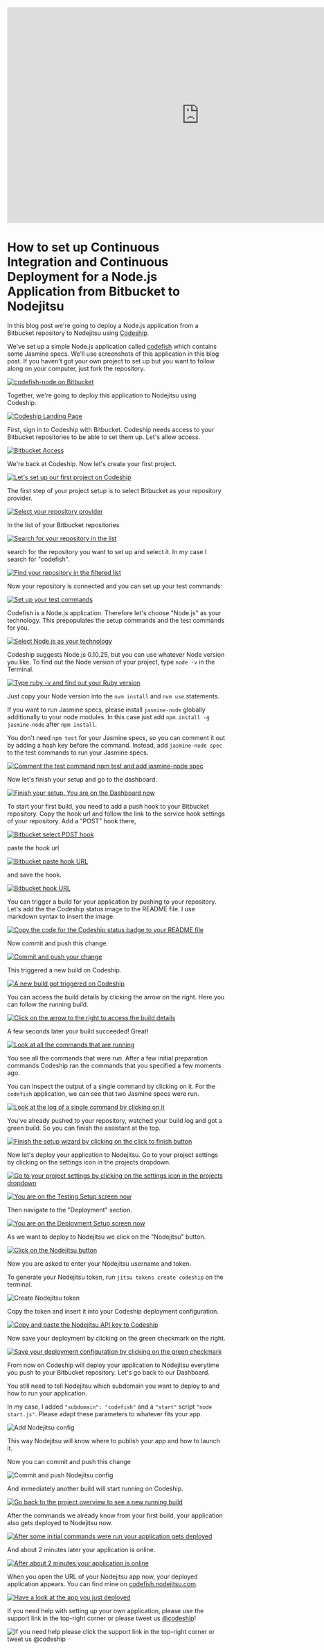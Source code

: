












<iframe src="http://player.vimeo.com/video/" height="498" width="885" allowfullscreen="" frameborder="0"></iframe>

How to set up Continuous Integration and Continuous Deployment for a Node.js Application from Bitbucket to Nodejitsu
======================

In this blog post we're going to deploy a Node.js application from a Bitbucket repository to Nodejitsu using [Codeship][codeship].





We've set up a simple Node.js application called [codefish][codefish-repo] which contains some Jasmine specs. We'll use screenshots of this application in this blog post. If you haven't got your own project to set up but you want to follow along on your computer, just fork the repository.

[![codefish-node on Bitbucket][screenshot-repository]][screenshot-repository]





Together, we're going to deploy this application to Nodejitsu using Codeship.

[![Codeship Landing Page][screenshot-codefish-landingpage]][screenshot-codefish-landingpage]

First, sign in to Codeship with Bitbucket. Codeship needs access to your Bitbucket repositories to be able to set them up. Let's allow access.

[![Bitbucket Access][screenshot-oauth]][screenshot-oauth]

We're back at Codeship. Now let's create your first project.

[![Let's set up our first project on Codeship][screenshot-codeship-welcome]][screenshot-codeship-welcome]





The first step of your project setup is to select Bitbucket as your repository provider.

[![Select your repository provider][screenshot-repo-provider-selection]][screenshot-repo-provider-selection]

In the list of your Bitbucket repositories

[![Search for your repository in the list][screenshot-repo-selection]][screenshot-repo-selection]

search for the repository you want to set up and select it. In my case I search for "codefish".

[![Find your repository in the filtered list][screenshot-repo-selection-filtered]][screenshot-repo-selection-filtered]

Now your repository is connected and you can set up your test commands:

[![Set up your test commands][screenshot-codeship-technology]][screenshot-codeship-technology]

Codefish is a Node.js application. Therefore let's choose "Node.js" as your technology. This prepopulates the setup commands and the test commands for you.

[![Select Node.js as your technology][screenshot-codeship-technology-selected]][screenshot-codeship-technology-selected]





Codeship suggests Node.js 0.10.25, but you can use whatever Node version you like. To find out the Node version of your project, type `node -v` in the Terminal.

[![Type ruby -v and find out your Ruby version][screenshot-technology-version]][screenshot-technology-version]

Just copy your Node version into the `nvm install` and `nvm use` statements.

If you want to run Jasmine specs, please install `jasmine-node` globally additionally to your node modules. In this case just add `npm install -g jasmine-node` after `npm install`.

You don't need `npm test` for your Jasmine specs, so you can comment it out by adding a hash key before the command. Instead, add `jasmine-node spec` to the test commands to run your Jasmine specs.

[![Comment the test command `npm test` and add `jasmine-node spec`][screenshot-test-commands]][screenshot-test-commands]





Now let's finish your setup and go to the dashboard.

[![Finish your setup. You are on the Dashboard now][screenshot-codeship-dasboard]][screenshot-codeship-dasboard]





To start your first build, you need to add a push hook to your Bitbucket repository. Copy the hook url and follow the link to the service hook settings of your repository. Add a "POST" hook there,

[![Bitbucket select POST hook][screenshot-select-post-hook]][screenshot-select-post-hook]

paste the hook url

[![Bitbucket paste hook URL][screenshot-paste-hook-url]][screenshot-paste-hook-url]

and save the hook.

[![Bitbucket hook URL][screenshot-hook-added]][screenshot-hook-added]





You can trigger a build for your application by pushing to your repository. Let's add the the Codeship status image to the README file. I use markdown syntax to insert the image.

[![Copy the code for the Codeship status badge to your README file][screenshot-codeship-image]][screenshot-codeship-image]

Now commit and push this change.

[![Commit and push your change][screenshot-codeship-push]][screenshot-codeship-push]

This triggered a new build on Codeship.

[![A new build got triggered on Codeship][screenshot-first-build-running]][screenshot-first-build-running]

You can access the build details by clicking the arrow on the right. Here you can follow the running build.

[![Click on the arrow to the right to access the build details][screenshot-first-build-running-details]][screenshot-first-build-running-details]

A few seconds later your build succeeded! Great!

[![Look at all the commands that are running][screenshot-first-build-finished]][screenshot-first-build-finished]

You see all the commands that were run. After a few initial preparation commands Codeship ran the commands that you specified a few moments ago.





You can inspect the output of a single command by clicking on it. For the `codefish` application, we can see that two Jasmine specs were run.

[![Look at the log of a single command by clicking on it][screenshot-build-log]][screenshot-build-log]





You've already pushed to your repository, watched your build log and got a green build. So you can finish the assistant at the top.

[![Finish the setup wizard by clicking on the click to finish button][screenshot-build-without-road-to-success]][screenshot-build-without-road-to-success]





Now let's deploy your application to Nodejitsu. Go to your project settings by clicking on the settings icon in the projects dropdown.

[![Go to your project settings by clicking on the settings icon in the projects dropdown][screenshot-go-to-project-settings]][screenshot-go-to-project-settings]

[![You are on the Testing Setup screen now][screenshot-project-settings]][screenshot-project-settings]

Then navigate to the "Deployment" section.

[![You are on the Deployment Setup screen now][screenshot-deployment-settings]][screenshot-deployment-settings]

As we want to deploy to Nodejitsu we click on the "Nodejitsu" button.

[![Click on the Nodejitsu button][screenshot-new-deployment]][screenshot-new-deployment]





Now you are asked to enter your Nodejitsu username and token.

To generate your Nodejitsu token, run `jitsu tokens create codeship` on the terminal.

![Create Nodejitsu token][screenshot-create-deployment-token]

Copy the token and insert it into your Codeship deployment configuration.





[![Copy and paste the Nodejitsu API key to Codeship][screenshot-complete-deployment]][screenshot-complete-deployment]

Now save your deployment by clicking on the green checkmark on the right.

[![Save your deployment configuration by clicking on the green checkmark][screenshot-saved-deployment]][screenshot-saved-deployment]

From now on Codeship will deploy your application to Nodejitsu everytime you push to your Bitbucket repository.
Let's go back to our Dashboard.





You still need to tell Nodejitsu which subdomain you want to deploy to and how to run your application.

In my case, I added `"subdomain": "codefish"` and a `"start"` script `"node start.js"`. Please adapt these parameters to whatever fits your app.

![Add Nodejitsu config][screenshot-add-deployment-config]

This way Nodejitsu will know where to publish your app and how to launch it.

Now you can commit and push this change

![Commit and push Nodejitsu config][screenshot-commit-and-push-deployment-config]





And immediately another build will start running on Codeship.

[![Go back to the project overview to see a new running build][screenshot-deploy-build-started]][screenshot-deploy-build-started]

After the commands we already know from your first build, your application also gets deployed to Nodejitsu now.

[![After some initial commands were run your application gets deployed][screenshot-build-deployment]][screenshot-build-deployment]

And about 2 minutes later your application is online.

[![After about 2 minutes your application is online][screenshot-build-deployment-complete]][screenshot-build-deployment-complete]





When you open the URL of your Nodejitsu app now, your deployed application appears. You can find mine on [codefish.nodejitsu.com][codefish-live].

[![Have a look at the app you just deployed][screenshot-deployed-application]][screenshot-deployed-application]

If you need help with setting up your own application, please use the support link in the top-right corner or please tweet us [@codeship][codeship-twitter]!

![If you need help please click the support link in the top-right corner or tweet us @codeship][screenshot-build-deployment-complete]



 [codeship]: https://www.codeship.io/
 [codeship-twitter]: http://www.twitter.com/codeship
 
 [codefish-repo]: https://bitbucket.org/codeship-tutorials/codefish-node
 
 
 [codefish-live]: http://codefish.nodejitsu.com
 
 [screenshot-repository]: https://github.com/codeship/screencast-storyboards/tree/node-bitbucket-nodejitsu/screenshots/bitbucket/codefish-node/repository.png
 [screenshot-codefish-landingpage]: https://github.com/codeship/screencast-storyboards/tree/node-bitbucket-nodejitsu/screenshots/codeship-landingpage.png
 [screenshot-oauth]: https://github.com/codeship/screencast-storyboards/tree/node-bitbucket-nodejitsu/screenshots/bitbucket/oauth.png
 [screenshot-codeship-welcome]: https://github.com/codeship/screencast-storyboards/tree/node-bitbucket-nodejitsu/screenshots/codeship-welcome.png
 [screenshot-repo-provider-selection]: https://github.com/codeship/screencast-storyboards/tree/node-bitbucket-nodejitsu/screenshots/bitbucket/repo-provider-selection.png
 [screenshot-repo-selection]: https://github.com/codeship/screencast-storyboards/tree/node-bitbucket-nodejitsu/screenshots/repo-selection.png
 [screenshot-repo-selection-filtered]: https://github.com/codeship/screencast-storyboards/tree/node-bitbucket-nodejitsu/screenshots/node/codefish-node-selection-filtered.png
 [screenshot-codeship-technology]: https://github.com/codeship/screencast-storyboards/tree/node-bitbucket-nodejitsu/screenshots/codeship-technology.png
 [screenshot-codeship-technology-selected]: https://github.com/codeship/screencast-storyboards/tree/node-bitbucket-nodejitsu/screenshots/node/codeship-technology.png
 [screenshot-technology-version]: https://github.com/codeship/screencast-storyboards/tree/node-bitbucket-nodejitsu/screenshots/node/technology-version.png
 [screenshot-test-commands]: https://github.com/codeship/screencast-storyboards/tree/node-bitbucket-nodejitsu/screenshots/node/test-commands.png
 [screenshot-codeship-dasboard]: https://github.com/codeship/screencast-storyboards/tree/node-bitbucket-nodejitsu/screenshots/bitbucket/codefish-node/codeship-dashboard.png
 [screenshot-codeship-image]: https://github.com/codeship/screencast-storyboards/tree/node-bitbucket-nodejitsu/screenshots/node/codeship-image.png
 [screenshot-codeship-push]: https://github.com/codeship/screencast-storyboards/tree/node-bitbucket-nodejitsu/screenshots/bitbucket/codefish-node/push.png
 [screenshot-first-build-running]: https://github.com/codeship/screencast-storyboards/tree/node-bitbucket-nodejitsu/screenshots/node/first-build-running.png
 [screenshot-first-build-running-details]: https://github.com/codeship/screencast-storyboards/tree/node-bitbucket-nodejitsu/screenshots/bitbucket/codefish-node/first-build-running-details.png
 [screenshot-first-build-finished]: https://github.com/codeship/screencast-storyboards/tree/node-bitbucket-nodejitsu/screenshots/bitbucket/codefish-node/first-build-finished.png
 [screenshot-build-log]: https://github.com/codeship/screencast-storyboards/tree/node-bitbucket-nodejitsu/screenshots/bitbucket/codefish-node/build-log.png
 [screenshot-build-without-road-to-success]: https://github.com/codeship/screencast-storyboards/tree/node-bitbucket-nodejitsu/screenshots/bitbucket/codefish-node/build-without-road-to-success.png
 [screenshot-go-to-project-settings]: https://github.com/codeship/screencast-storyboards/tree/node-bitbucket-nodejitsu/screenshots/bitbucket/codefish-node/go-to-project-settings.png
 [screenshot-project-settings]: https://github.com/codeship/screencast-storyboards/tree/node-bitbucket-nodejitsu/screenshots/node/project-settings.png
 [screenshot-deployment-settings]: https://github.com/codeship/screencast-storyboards/tree/node-bitbucket-nodejitsu/screenshots/node/deployment-settings.png
 [screenshot-new-deployment]: https://github.com/codeship/screencast-storyboards/tree/node-bitbucket-nodejitsu/screenshots/node/nodejitsu/new-deployment.png
 [screenshot-heroku-apps]: https://github.com/codeship/screencast-storyboards/tree/node-bitbucket-nodejitsu/screenshots/nodejitsu/heroku-apps.png
 [screenshot-create-heroku-app]: https://github.com/codeship/screencast-storyboards/tree/node-bitbucket-nodejitsu/screenshots/nodejitsu/create-heroku-app.png
 [screenshot-heroku-app-created]: https://github.com/codeship/screencast-storyboards/tree/node-bitbucket-nodejitsu/screenshots/nodejitsu/heroku-app-created.png
 [screenshot-heroku-deployment-name]: https://github.com/codeship/screencast-storyboards/tree/node-bitbucket-nodejitsu/screenshots/node/nodejitsu/heroku-deployment-name.png
 [screenshot-show-api-key]: https://github.com/codeship/screencast-storyboards/tree/node-bitbucket-nodejitsu/screenshots/nodejitsu/show-api-key.png
 [screenshot-complete-deployment]: https://github.com/codeship/screencast-storyboards/tree/node-bitbucket-nodejitsu/screenshots/node/nodejitsu/complete-deployment.png
 [screenshot-saved-deployment]: https://github.com/codeship/screencast-storyboards/tree/node-bitbucket-nodejitsu/screenshots/node/nodejitsu/saved-deployment.png
 [screenshot-added-paragraph]: https://github.com/codeship/screencast-storyboards/tree/node-bitbucket-nodejitsu/screenshots/node/added-paragraph.png
 [screenshot-commit-and-push-paragraph]: https://github.com/codeship/screencast-storyboards/tree/node-bitbucket-nodejitsu/screenshots/bitbucket/node/commit-and-push-paragraph.png
 [screenshot-deploy-build-started]: https://github.com/codeship/screencast-storyboards/tree/node-bitbucket-nodejitsu/screenshots/node/nodejitsu/deploy-build-started.png
 [screenshot-build-deployment]: https://github.com/codeship/screencast-storyboards/tree/node-bitbucket-nodejitsu/screenshots/node/nodejitsu/build-deployment.png
 [screenshot-build-deployment-complete]: https://github.com/codeship/screencast-storyboards/tree/node-bitbucket-nodejitsu/screenshots/node/nodejitsu/build-deployment-complete.png
 [screenshot-deployed-application]: https://github.com/codeship/screencast-storyboards/tree/node-bitbucket-nodejitsu/screenshots/node/nodejitsu/deployed-application.png
 [screenshot-select-post-hook]: https://github.com/codeship/screencast-storyboards/tree/node-bitbucket-nodejitsu/screenshots/bitbucket/codefish-node/select-post-hook.png
 [screenshot-paste-hook-url]: https://github.com/codeship/screencast-storyboards/tree/node-bitbucket-nodejitsu/screenshots/bitbucket/codefish-node/paste-hook-url.png
 [screenshot-hook-added]: https://github.com/codeship/screencast-storyboards/tree/node-bitbucket-nodejitsu/screenshots/bitbucket/codefish-node/hook-added.png
 [screenshot-deployment-username]: https://github.com/codeship/screencast-storyboards/tree/node-bitbucket-nodejitsu/screenshots/node/nodejitsu/username.png
 [screenshot-create-deployment-token]: https://github.com/codeship/screencast-storyboards/tree/node-bitbucket-nodejitsu/screenshots/node/nodejitsu/create-token.png
 [screenshot-add-deployment-config]: https://github.com/codeship/screencast-storyboards/tree/node-bitbucket-nodejitsu/screenshots/nodejitsu/add-config.png
 [screenshot-commit-and-push-deployment-config]: https://github.com/codeship/screencast-storyboards/tree/node-bitbucket-nodejitsu/screenshots/bitbucket/codefish-node/nodejitsu/commit-and-push-deployment-config.png
 [screenshot-dotcloud-api-key]: https://github.com/codeship/screencast-storyboards/tree/node-bitbucket-nodejitsu/screenshots/nodejitsu/api-key.png
 [screenshot-dotcloud-deployment-api-key]: https://github.com/codeship/screencast-storyboards/tree/node-bitbucket-nodejitsu/screenshots/node/nodejitsu/deployment-api-key.png
 [screenshot-dotcloud-yml]: https://github.com/codeship/screencast-storyboards/tree/node-bitbucket-nodejitsu/screenshots/node/nodejitsu/dotcloud-yml.png
 [screenshot-dotcloud-wsgi-py]: https://github.com/codeship/screencast-storyboards/tree/node-bitbucket-nodejitsu/screenshots/node/nodejitsu/wsgi-py.png
 [screenshot-deployment-documentation-page]: https://github.com/codeship/screencast-storyboards/tree/node-bitbucket-nodejitsu/screenshots/node/nodejitsu/documentation-page.png
 [screenshot-empty-deployment]: https://github.com/codeship/screencast-storyboards/tree/node-bitbucket-nodejitsu/screenshots/node/nodejitsu/empty-deployment.png
 [screenshot-deployment-home-page]: https://github.com/codeship/screencast-storyboards/tree/node-bitbucket-nodejitsu/screenshots/nodejitsu/home-page.png
 [screenshot-new-deployment-app]: https://github.com/codeship/screencast-storyboards/tree/node-bitbucket-nodejitsu/screenshots/node/nodejitsu/new-deployment-app.png
 [screenshot-deployment-oauth]: https://github.com/codeship/screencast-storyboards/tree/node-bitbucket-nodejitsu/screenshots/nodejitsu/oauth.png
 [screenshot-app-yml]: https://github.com/codeship/screencast-storyboards/tree/node-bitbucket-nodejitsu/screenshots/node/nodejitsu/app-yml.png
 [screenshot-install-tool]: https://github.com/codeship/screencast-storyboards/tree/node-bitbucket-nodejitsu/screenshots/nodejitsu/install-tool.png
 [screenshot-sign-in-to-deployment]: https://github.com/codeship/screencast-storyboards/tree/node-bitbucket-nodejitsu/screenshots/nodejitsu/sign-in-to-deployment.png
 [screenshot-create-api-token]: https://github.com/codeship/screencast-storyboards/tree/node-bitbucket-nodejitsu/screenshots/nodejitsu/create-api-token.png
 [screenshot-insert-api-token]: https://github.com/codeship/screencast-storyboards/tree/node-bitbucket-nodejitsu/screenshots/nodejitsu/insert-api-token.png
 [screenshot-look-up-url]: https://github.com/codeship/screencast-storyboards/tree/node-bitbucket-nodejitsu/screenshots/nodejitsu/look-up-url.png

